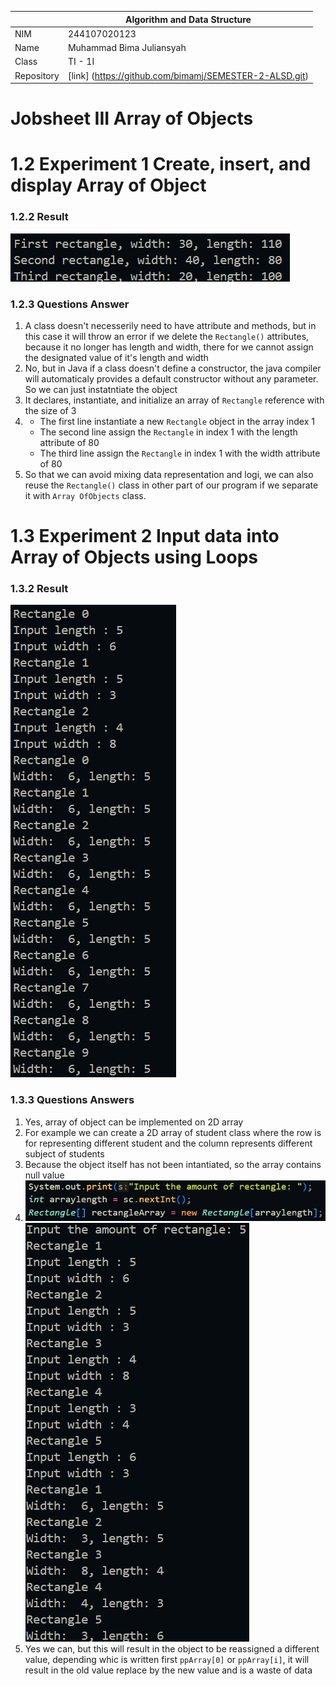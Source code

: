 |  | Algorithm and Data Structure |
|--|--|
| NIM | 244107020123 |
| Name |Muhammad Bima Juliansyah|
| Class | TI - 1I |
| Repository | [link] (https://github.com/bimamj/SEMESTER-2-ALSD.git) |

# Jobsheet III Array of Objects

# 1.2 Experiment 1 Create, insert, and display Array of Object

### 1.2.2 Result
![Screenshot](img/image1.png)

### 1.2.3 Questions Answer
1. A class doesn't necesserily need to have attribute and methods, but in this case it will throw an error if we delete the ```Rectangle()``` attributes, because it no longer has length and width, there for we cannot assign the designated value of it's length and width
2. No, but in Java if a class doesn't define a constructor, the java compiler will automaticaly provides a default constructor without any parameter. So we can just instatntiate the object
3. It declares, instantiate, and initialize an array of ```Rectangle``` reference with the size of 3
4. - The first line instantiate a new ```Rectangle``` object in the array index 1
    - The second line assign the ```Rectangle``` in index 1 with the length attribute of 80
    - The third line assign the ```Rectangle``` in index 1 with the width attribute of 80
5. So that we can avoid mixing data representation and logi, we can also reuse the ```Rectangle()``` class in other part of our program if we separate it with ```Array OfObjects``` class. 

# 1.3 Experiment 2 Input data into Array of Objects using Loops

### 1.3.2 Result
![Screenshot](img/image2.png)

### 1.3.3 Questions Answers
1. Yes, array of object can be implemented on 2D array
2. For example we can create a 2D array of student class where the row is for representing different student and the column represents different subject of students
3. Because the object itself has not been intantiated, so the array contains null value 
4. ![Screenshot](img/image4.png) ![Screenshot](img/image3.png)
5. Yes we can, but this will result in the object to be reassigned a different value, depending whic is written first ```ppArray[0]``` or ```ppArray[i]```, it will result in the old value replace by the new value and is a waste of data
